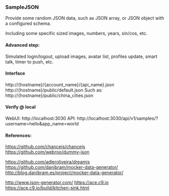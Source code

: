 ### SampleJSON

Provide some random JSON data, such as JSON array, or JSON object with a configured schema.

Including some specific sized images, numbers, years, sin/cos, etc.

#### Advanced step:
Simulated login/logout, upload images, avatar list, profiles update, smart talk, timer to push, etc.

#### Interface

http://{hostname}/{account_name}/{api_name}.json    
http://{hostname}/public/default.json
Such as:
http://{hostname}/public/china_cities.json

#### Verify @ local
WebUI:
http://localhost:3030
API:
http://localhost:3030/api/v1/samples/?username=hello&app_name=world

#### References:
https://github.com/chancejs/chancejs    
https://github.com/webroo/dummy-json

https://github.com/adleroliveira/dreamjs    
https://github.com/danibram/mocker-data-generator/    
http://blog.danibram.es/project/mocker-data-generator/

http://www.json-generator.com/
https://ace.c9.io
https://ace.c9.io/build/kitchen-sink.html
